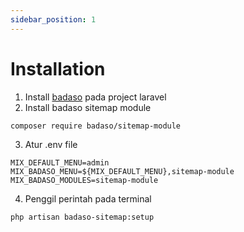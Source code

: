 ```yaml
---
sidebar_position: 1
---
```


# Installation

1. Install [badaso](https://badaso-docs.uatech.co.id/getting-started/installation) pada project laravel
2. Install badaso sitemap module
```
composer require badaso/sitemap-module
``` 
3. Atur .env file

```
MIX_DEFAULT_MENU=admin
MIX_BADASO_MENU=${MIX_DEFAULT_MENU},sitemap-module
MIX_BADASO_MODULES=sitemap-module
```
4. Penggil perintah pada terminal 
```
php artisan badaso-sitemap:setup
```
